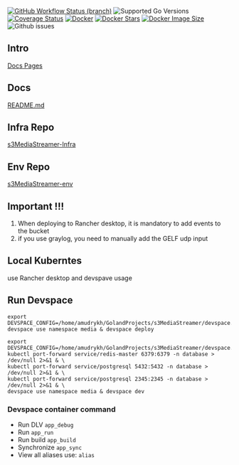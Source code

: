 [![GitHub Workflow Status (branch)](https://img.shields.io/github/actions/workflow/status/arturmon/s3MediaStreamer/main.yml?branch=main)](https://github.com/arturmon/s3MediaStreamer/actions/workflows/main.yml?query=branch%3Amain)
![Supported Go Versions](https://img.shields.io/badge/Go-%201.21%2C%201.22%2C%201.23-lightgrey.svg)
[![Coverage Status](https://coveralls.io/repos/github/arturmon/s3MediaStreamer/badge.svg?branch=main)](https://coveralls.io/github/arturmon/s3MediaStreamer?branch=main)
[![Docker](https://img.shields.io/docker/pulls/arturmon/s3stream)](https://hub.docker.com/r/arturmon/s3stream)
[![Docker Stars](https://badgen.net/docker/stars/arturmon/s3stream?icon=docker&label=stars)](https://hub.docker.com/r/arturmon/s3stream)
[![Docker Image Size](https://badgen.net/docker/size/arturmon/s3stream?icon=docker&label=image%20size)](https://hub.docker.com/r/arturmon/s3stream)
![Github issues](https://img.shields.io/github/issues/arturmon/s3MediaStreamer)

## Intro

[Docs Pages](https://arturmon.github.io/s3MediaStreamer/)

## Docs

[README.md](docs/README.md 'README.md')

## Infra Repo

[s3MediaStreamer-Infra](https://github.com/arturmon/s3MediaStreamer-Infra)

## Env Repo
[s3MediaStreamer-env](https://github.com/arturmon/s3MediaStreamer-env)

## Important !!!
1. When deploying to Rancher desktop, it is mandatory to add events to the bucket
2. if you use graylog, you need to manually add the GELF udp input

## Local Kuberntes
use Rancher desktop and devspave usage

## Run Devspace
```shell
export DEVSPACE_CONFIG=/home/amudrykh/GolandProjects/s3MediaStreamer/devspace.yaml
devspace use namespace media & devspace deploy
```

```shell
export DEVSPACE_CONFIG=/home/amudrykh/GolandProjects/s3MediaStreamer/devspace.yaml
kubectl port-forward service/redis-master 6379:6379 -n database > /dev/null 2>&1 & \
kubectl port-forward service/postgresql 5432:5432 -n database > /dev/null 2>&1 & \
kubectl port-forward service/postgresql 2345:2345 -n database > /dev/null 2>&1 & \
devspace use namespace media & devspace dev
```

### Devspace container command

- Run DLV `app_debug`
- Run `app_run`
- Run build `app_build`
- Synchronize `app_sync`
- View all aliases use: `alias`
